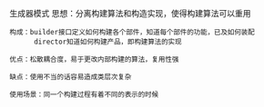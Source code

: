 生成器模式
	思想：分离构建算法和构造实现，使得构建算法可以重用
	
	构成：builder接口定义如何构建各个部件，知道每个部件的功能，已及如何装配
		  director知道如何构建产品，即构建算法的实现
	
	优点：松散耦合度，易于更改内部构建的算法，复用性强
	
	缺点：使用不当的话容易造成类层次复杂
	
	使用场景：同一个构建过程有着不同的表示的时候